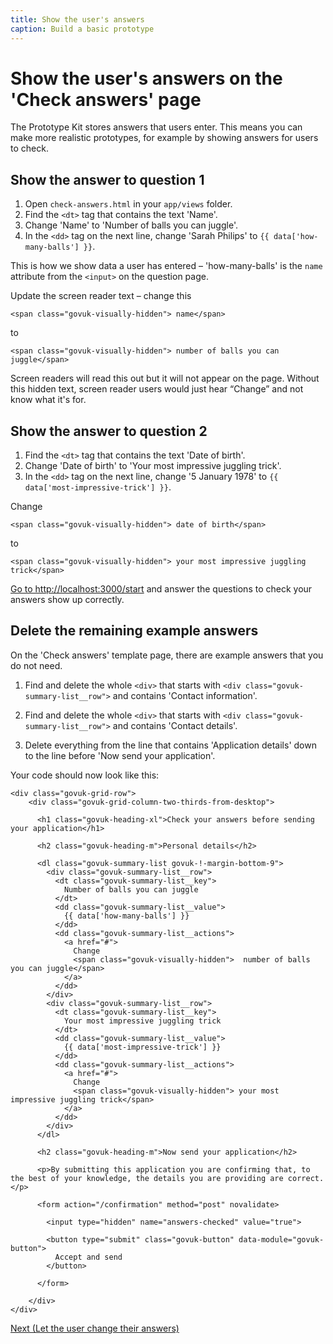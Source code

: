 ```yaml
---
title: Show the user's answers
caption: Build a basic prototype
---
```

# Show the user's answers on the 'Check answers' page

The Prototype Kit stores answers that users enter. This means you can make more realistic prototypes, for example by showing answers for users to check.

## Show the answer to question 1

1. Open `check-answers.html` in your `app/views` folder.
2. Find the `<dt>` tag that contains the text 'Name'.
3. Change 'Name' to 'Number of balls you can juggle'.
4. In the `<dd>` tag on the next line, change 'Sarah Philips' to `{{ data['how-many-balls'] }}`.

This is how we show data a user has entered – 'how-many-balls' is the `name` attribute from the `<input>` on the question page.

Update the screen reader text – change this
```
<span class="govuk-visually-hidden"> name</span>
```
to
```
<span class="govuk-visually-hidden"> number of balls you can juggle</span>
```

Screen readers will read this out but it will not appear on the page. Without this hidden text, screen reader users would just hear “Change” and not know what it's for.

## Show the answer to question 2

1. Find the `<dt>` tag that contains the text 'Date of birth'.
2. Change 'Date of birth' to 'Your most impressive juggling trick'.
3. In the `<dd>` tag on the next line, change '5 January 1978' to `{{ data['most-impressive-trick'] }}`.

Change
```
<span class="govuk-visually-hidden"> date of birth</span>
```
to
```
<span class="govuk-visually-hidden"> your most impressive juggling trick</span>
```
[Go to http://localhost:3000/start](http://localhost:3000/start) and answer the questions to check your answers show up correctly.

## Delete the remaining example answers

On the 'Check answers' template page, there are example answers that you do not need.

1. Find and delete the whole `<div>` that starts with `<div class="govuk-summary-list__row">` and contains 'Contact information'.

2. Find and delete the whole `<div>` that starts with `<div class="govuk-summary-list__row">` and contains 'Contact details'.

3. Delete everything from the line that contains 'Application details' down to the line before 'Now send your application'.


Your code should now look like this:

```
<div class="govuk-grid-row">
    <div class="govuk-grid-column-two-thirds-from-desktop">

      <h1 class="govuk-heading-xl">Check your answers before sending your application</h1>

      <h2 class="govuk-heading-m">Personal details</h2>

      <dl class="govuk-summary-list govuk-!-margin-bottom-9">
        <div class="govuk-summary-list__row">
          <dt class="govuk-summary-list__key">
            Number of balls you can juggle
          </dt>
          <dd class="govuk-summary-list__value">
            {{ data['how-many-balls'] }}
          </dd>
          <dd class="govuk-summary-list__actions">
            <a href="#">
              Change
              <span class="govuk-visually-hidden">  number of balls you can juggle</span>
            </a>
          </dd>
        </div>
        <div class="govuk-summary-list__row">
          <dt class="govuk-summary-list__key">
            Your most impressive juggling trick
          </dt>
          <dd class="govuk-summary-list__value">
            {{ data['most-impressive-trick'] }}
          </dd>
          <dd class="govuk-summary-list__actions">
            <a href="#">
              Change
              <span class="govuk-visually-hidden"> your most impressive juggling trick</span>
            </a>
          </dd>
        </div>
      </dl>

      <h2 class="govuk-heading-m">Now send your application</h2>

      <p>By submitting this application you are confirming that, to the best of your knowledge, the details you are providing are correct.</p>

      <form action="/confirmation" method="post" novalidate>

        <input type="hidden" name="answers-checked" value="true">

        <button type="submit" class="govuk-button" data-module="govuk-button">
          Accept and send
        </button>

      </form>

    </div>
</div>
```

[Next (Let the user change their answers)](let-user-change-answers)
